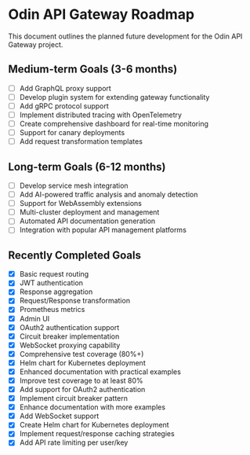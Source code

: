 # Odin API Gateway Roadmap

This document outlines the planned future development for the Odin API Gateway project.


## Medium-term Goals (3-6 months)

- [ ] Add GraphQL proxy support
- [ ] Develop plugin system for extending gateway functionality
- [ ] Add gRPC protocol support
- [ ] Implement distributed tracing with OpenTelemetry
- [ ] Create comprehensive dashboard for real-time monitoring
- [ ] Support for canary deployments
- [ ] Add request transformation templates

## Long-term Goals (6-12 months)

- [ ] Develop service mesh integration
- [ ] Add AI-powered traffic analysis and anomaly detection
- [ ] Support for WebAssembly extensions
- [ ] Multi-cluster deployment and management
- [ ] Automated API documentation generation
- [ ] Integration with popular API management platforms

## Recently Completed Goals

- [x] Basic request routing
- [x] JWT authentication
- [x] Response aggregation
- [x] Request/Response transformation
- [x] Prometheus metrics
- [x] Admin UI
- [x] OAuth2 authentication support
- [x] Circuit breaker implementation
- [x] WebSocket proxying capability
- [x] Comprehensive test coverage (80%+)
- [x] Helm chart for Kubernetes deployment
- [x] Enhanced documentation with practical examples
- [x] Improve test coverage to at least 80%
- [x] Add support for OAuth2 authentication
- [x] Implement circuit breaker pattern
- [x] Enhance documentation with more examples
- [x] Add WebSocket support
- [x] Create Helm chart for Kubernetes deployment
- [x] Implement request/response caching strategies
- [x] Add API rate limiting per user/key